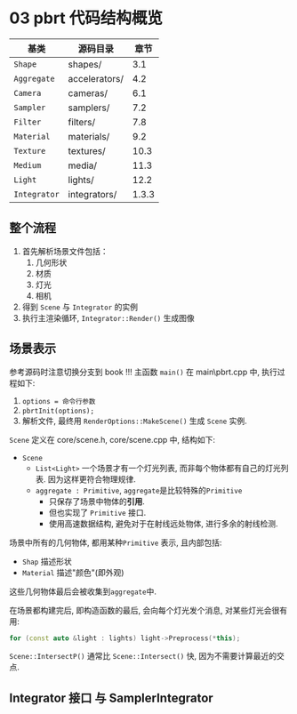 # 03 pbrt 代码结构概览

| 基类         | 源码目录      | 章节  |
| ------------ | ------------- | ----- |
| `Shape`      | shapes/       | 3.1   |
| `Aggregate`  | accelerators/ | 4.2   |
| `Camera`     | cameras/      | 6.1   |
| `Sampler`    | samplers/     | 7.2   |
| `Filter`     | filters/      | 7.8   |
| `Material`   | materials/    | 9.2   |
| `Texture`    | textures/     | 10.3  |
| `Medium`     | media/        | 11.3  |
| `Light`      | lights/       | 12.2  |
| `Integrator` | integrators/  | 1.3.3 |

## 整个流程

1. 首先解析场景文件包括：
   1. 几何形状
   2. 材质
   3. 灯光
   4. 相机
2. 得到 `Scene` 与 `Integrator` 的实例
3. 执行主渲染循环, `Integrator::Render()` 生成图像

## 场景表示

参考源码时注意切换分支到 book !!!
主函数 `main()` 在 main\pbrt.cpp 中, 执行过程如下:

1. `options = 命令行参数`
2. `pbrtInit(options);`
3. 解析文件, 最终用 `RenderOptions::MakeScene()` 生成 `Scene` 实例.

`Scene` 定义在  core/scene.h, core/scene.cpp 中, 结构如下:

- `Scene`
  - `List<Light>` 一个场景才有一个灯光列表, 而非每个物体都有自己的灯光列表.
    因为这样更符合物理规律.
  - `aggregate : Primitive`, `aggregate`是比较特殊的`Primitive`
    - 只保存了场景中物体的**引用**.
    - 但也实现了 `Primitive` 接口.
    - 使用高速数据结构, 避免对于在射线远处物体, 进行多余的射线检测.

场景中所有的几何物体, 都用某种`Primitive` 表示, 且内部包括:

- `Shap` 描述形状
- `Material` 描述"颜色"(即外观)

这些几何物体最后会被收集到`aggregate`中.

在场景都构建完后, 即构造函数的最后, 会向每个灯光发个消息, 对某些灯光会很有用:

```cpp
for (const auto &light : lights) light->Preprocess(*this);
```

`Scene::IntersectP()` 通常比 `Scene::Intersect()` 快, 因为不需要计算最近的交点.

## Integrator 接口 与 SamplerIntegrator
